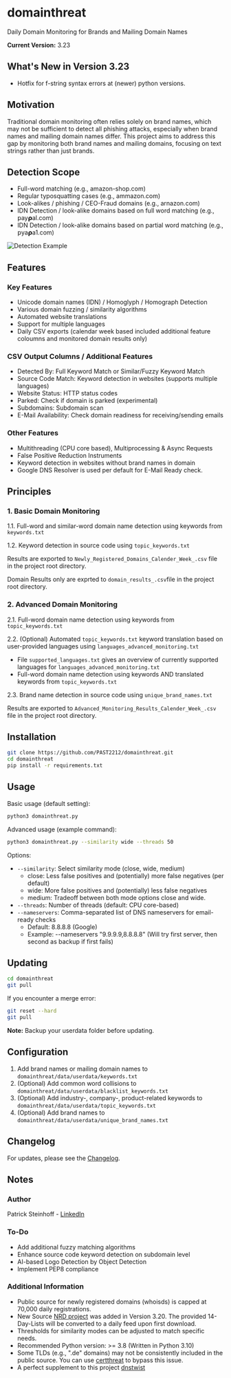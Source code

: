 # domainthreat

Daily Domain Monitoring for Brands and Mailing Domain Names

**Current Version:** 3.23

## What's New in Version 3.23
- Hotfix for f-string syntax errors at (newer) python versions.

## Motivation

Traditional domain monitoring often relies solely on brand names, which may not be sufficient to detect all phishing attacks, especially when brand names and mailing domain names differ. This project aims to address this gap by monitoring both brand names and mailing domains, focusing on text strings rather than just brands.

## Detection Scope
- Full-word matching (e.g., amazon-shop.com)
- Regular typosquatting cases (e.g., ammazon.com)
- Look-alikes / phishing / CEO-Fraud domains (e.g., arnazon.com)
- IDN Detection / look-alike domains based on full word matching (e.g., 𝗉ay𝞀al.com)
- IDN Detection / look-alike domains based on partial word matching (e.g., 𝗉ya𝞀a1.com)

![Detection Example](https://github.com/PAST2212/domainthreat/assets/124390875/b9d27c1c-a366-49bf-8c69-666681f87041)

## Features

### Key Features
- Unicode domain names (IDN) / Homoglyph / Homograph Detection
- Various domain fuzzing / similarity algorithms
- Automated website translations
- Support for multiple languages
- Daily CSV exports (calendar week based included additional feature coloumns and monitored domain results only)

### CSV Output Columns / Additional Features
- Detected By: Full Keyword Match or Similar/Fuzzy Keyword Match
- Source Code Match: Keyword detection in websites (supports multiple languages)
- Website Status: HTTP status codes
- Parked: Check if domain is parked (experimental)
- Subdomains: Subdomain scan
- E-Mail Availability: Check domain readiness for receiving/sending emails

### Other Features
- Multithreading (CPU core based), Multiprocessing & Async Requests
- False Positive Reduction Instruments
- Keyword detection in websites without brand names in domain
- Google DNS Resolver is used per default for E-Mail Ready check. 

## Principles

### 1. Basic Domain Monitoring
1.1. Full-word and similar-word domain name detection using keywords from `keywords.txt`

1.2. Keyword detection in source code using `topic_keywords.txt`

Results are exported to `Newly_Registered_Domains_Calender_Week_.csv` file in the project root directory. 

Domain Results only are exprted to `domain_results_.csv`file in the project root directory.

### 2. Advanced Domain Monitoring
2.1. Full-word domain name detection using keywords from `topic_keywords.txt`

2.2. (Optional) Automated `topic_keywords.txt` keyword translation based on user-provided languages using `languages_advanced_monitoring.txt`
   - File `supported_languages.txt` gives an overview of currently supported languages for `languages_advanced_monitoring.txt`
   - Full-word domain name detection using keywords AND translated keywords from `topic_keywords.txt`

2.3. Brand name detection in source code using `unique_brand_names.txt`

Results are exported to `Advanced_Monitoring_Results_Calender_Week_.csv` file in the project root directory.

## Installation

```bash
git clone https://github.com/PAST2212/domainthreat.git
cd domainthreat
pip install -r requirements.txt
```

## Usage

Basic usage (default setting):
```bash
python3 domainthreat.py
```

Advanced usage (example command):
```bash
python3 domainthreat.py --similarity wide --threads 50
```

Options:
- `--similarity`: Select similarity mode (close, wide, medium)
  - close: Less false positives and (potentially) more false negatives (per default)
  - wide: More false positives and (potentially) less false negatives 
  - medium: Tradeoff between both mode options close and wide.
- `--threads`: Number of threads (default: CPU core-based)
- `--nameservers`: Comma-separated list of DNS nameservers for email-ready checks
  - Default: 8.8.8.8 (Google)
  - Example: --nameservers "9.9.9.9,8.8.8.8" (Will try first server, then second as backup if first fails)

## Updating

```bash
cd domainthreat
git pull
```

If you encounter a merge error:
```bash
git reset --hard
git pull
```

**Note:** Backup your userdata folder before updating.

## Configuration

1. Add brand names or mailing domain names to `domainthreat/data/userdata/keywords.txt`
2. (Optional) Add common word collisions to `domainthreat/data/userdata/blacklist_keywords.txt`
3. (Optional) Add industry-, company-, product-related keywords to `domainthreat/data/userdata/topic_keywords.txt`
4. (Optional) Add brand names to `domainthreat/data/userdata/unique_brand_names.txt`

## Changelog

For updates, please see the [Changelog](https://github.com/PAST2212/domainthreat/blob/main/Changelog).

## Notes

### Author
Patrick Steinhoff - [LinkedIn](https://www.linkedin.com/in/patrick-steinhoff-168892222/)

### To-Do
- Add additional fuzzy matching algorithms
- Enhance source code keyword detection on subdomain level
- AI-based Logo Detection by Object Detection
- Implement PEP8 compliance

### Additional Information
- Public source for newly registered domains (whoisds) is capped at 70,000 daily registrations. 
- New Source [NRD project](https://github.com/xRuffKez/NRD) was added in Version 3.20. The provided 14-Day-Lists will be converted to a daily feed upon first download.
- Thresholds for similarity modes can be adjusted to match specific needs.
- Recommended Python version: >= 3.8 (Written in Python 3.10)
- Some TLDs (e.g., ".de" domains) may not be consistently included in the public source. You can use [certthreat](https://github.com/PAST2212/certthreat) to bypass this issue.
- A perfect supplement to this project [dnstwist](https://github.com/elceef/dnstwist)
